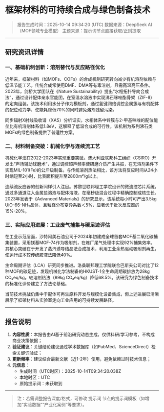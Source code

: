 # 框架材料的可持续合成与绿色制备技术

> 报告生成时间：2025-10-14 09:34:20 (UTC)
> 数据来源：DeepSeek AI（MOF领域专业模型）
> 主题来源：提示词节点直接获取/正则提取

---

## 研究资讯详情
### 一、基础机制创新：溶剂替代与反应路径优化

近年来，框架材料（如MOFs、COFs）的合成机制研究转向减少有机溶剂依赖与低温节能工艺。传统合成常使用DMF、DMA等有毒溶剂，且需高温高压条件。2023年，剑桥大学团队在《Nature Sustainability》提出“水相拓扑导向合成法”，通过设计配体亲水官能团，在室温水溶液中实现沸石咪唑酯骨架（ZIF-8）的定向组装。该技术利用水分子作为模板剂，通过氢键网络调控金属簇与有机配体的配位动力学，使能耗降低70%的同时避免溶剂残留污染。

同步辐射X射线吸收谱（XAS）分析证实，水相体系中锌簇与2-甲基咪唑的配位能垒比有机溶剂体系低1.8eV，这解释了低温合成的可行性。该机制为系列沸石类MOFs的绿色制备提供了普适性方案。

### 二、材料制备突破：机械化学与连续流工艺

机械化学法在2022-2023年实现重要突破。澳大利亚联邦科工组织（CSIRO）开发出“声场辅助球磨术”，通过调控超声频率使研磨介质产生共振，在无溶剂条件下实现MIL-101(Fe)的公斤级制备。与传统溶剂热法相比，该方法将反应时间从24小时缩短至2小时，比表面积提升至2800m²/g以上。

连续流反应器的创新同样引人注目。苏黎世联邦理工学院设计的微流控芯片系统，通过多通道注入金属盐溶液与配体溶液，在毫秒级混合过程中精确控制成核生长。2023年发表于《Advanced Materials》的研究显示，该系统每小时可产出3.5kg UiO-66-NH₂晶体，且粒径分布变异系数＜5%，显著优于批次反应器的15%-20%。

### 三、实际应用进展：工业废气捕集与碳足迹评估

在工业示范层面，沙特阿美石油公司于2024年初建成全球首套MOF基二氧化碳捕集装置，采用镁基MOF-74作为吸附剂，在炼厂尾气处理中实现92%捕集效率。其核心突破在于开发了蒸汽诱导结晶法合成技术，利用工业余热驱动吸附剂再生，使运行成本较传统胺液法降低40%。

生命周期评估（LCA）研究同步推进。洛桑联邦理工学院联合巴斯夫公司对比了12种MOF的碳足迹，发现机械化学法制备的HKUST-1全生命周期碳排放为28kg CO₂eq/kg，较溶剂热法（89kg CO₂eq/kg）降低68.5%。该研究为绿色制备技术的标准化评价建立了方法论基础。

当前技术挑战仍集中于配体可再生原料开发与规模化设备集成，但上述进展已清晰展示了框架材料从实验室走向工业应用的可持续发展路径。

---

## 报告说明
1. **内容性质**：本报告由AI基于前沿研究动态生成，仅供科研/学习参考，不构成商业决策依据；
2. **验证建议**：关键结论建议通过学术数据库（如PubMed、ScienceDirect）检索关键词验证；
3. **更新频率**：建议结合最新文献（近1-2年）使用，避免依赖过时技术信息；
4. **元信息**：
   - 生成时间（UTC时区）：2025-10-14T09:34:20.038Z
   - 本地时区：UTC
   - 原始提示词：未获取到

---

> 注：若需调整报告深度/格式，可修改 提示词 节点的提示词模板（如增加“实验数据”“产业化案例”等要求）。